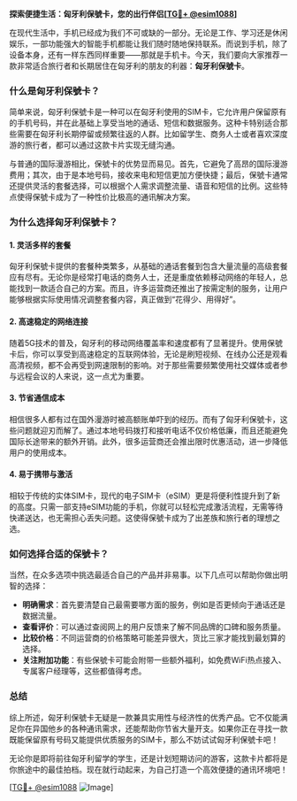 **探索便捷生活：匈牙利保號卡，您的出行伴侣[[TG💪+ @esim1088](https://t.me/s/esim1088)]**

在现代生活中，手机已经成为我们不可或缺的一部分。无论是工作、学习还是休闲娱乐，一部功能强大的智能手机都能让我们随时随地保持联系。而说到手机，除了设备本身，还有一样东西同样重要——那就是手机卡。今天，我们要向大家推荐一款非常适合旅行者和长期居住在匈牙利的朋友的利器：**匈牙利保號卡**。

### **什么是匈牙利保號卡？**

简单来说，匈牙利保號卡是一种可以在匈牙利使用的SIM卡，它允许用户保留原有的手机号码，并在此基础上享受当地的通话、短信和数据服务。这种卡特别适合那些需要在匈牙利长期停留或频繁往返的人群。比如留学生、商务人士或者喜欢深度游的旅行者，都可以通过这款卡片实现无缝沟通。

与普通的国际漫游相比，保號卡的优势显而易见。首先，它避免了高昂的国际漫游费用；其次，由于是本地号码，接收来电和短信更加方便快捷；最后，保號卡通常还提供灵活的套餐选择，可以根据个人需求调整流量、语音和短信的比例。这些特点使得保號卡成为了一种性价比极高的通讯解决方案。

### **为什么选择匈牙利保號卡？**

#### **1. 灵活多样的套餐**
匈牙利保號卡提供的套餐种类繁多，从基础的通话套餐到包含大量流量的高级套餐应有尽有。无论你是经常打电话的商务人士，还是重度依赖移动网络的年轻人，总能找到一款适合自己的方案。而且，许多运营商还推出了按需定制的服务，让用户能够根据实际使用情况调整套餐内容，真正做到“花得少、用得好”。

#### **2. 高速稳定的网络连接**
随着5G技术的普及，匈牙利的移动网络覆盖率和速度都有了显著提升。使用保號卡后，你可以享受到高速稳定的互联网体验，无论是刷短视频、在线办公还是观看高清视频，都不会再受到网速限制的影响。对于那些需要频繁使用社交媒体或者参与远程会议的人来说，这一点尤为重要。

#### **3. 节省通信成本**
相信很多人都有过在国外漫游时被高额账单吓到的经历。而有了匈牙利保號卡，这些问题就迎刃而解了。通过本地号码拨打和接听电话不仅价格低廉，而且还能避免国际长途带来的额外开销。此外，很多运营商还会推出限时优惠活动，进一步降低用户的使用成本。

#### **4. 易于携带与激活**
相较于传统的实体SIM卡，现代的电子SIM卡（eSIM）更是将便利性提升到了新的高度。只需一部支持eSIM功能的手机，你就可以轻松完成激活流程，无需等待快递送达，也无需担心丢失问题。这使得保號卡成为了出差族和旅行者的理想之选。

### **如何选择合适的保號卡？**

当然，在众多选项中挑选最适合自己的产品并非易事。以下几点可以帮助你做出明智的选择：

- **明确需求**：首先要清楚自己最需要哪方面的服务，例如是否更倾向于通话还是数据流量。
- **查看评价**：可以通过查阅网上的用户反馈来了解不同品牌的口碑和服务质量。
- **比较价格**：不同运营商的价格策略可能差异很大，货比三家才能找到最划算的选择。
- **关注附加功能**：有些保號卡可能会附带一些额外福利，如免费WiFi热点接入、专属客户经理等，这些都值得考虑。

### **总结**

综上所述，匈牙利保號卡无疑是一款兼具实用性与经济性的优秀产品。它不仅能满足你在异国他乡的各种通讯需求，还能帮助你节省大量开支。如果你正在寻找一款既能保留原有号码又能提供优质服务的SIM卡，那么不妨试试匈牙利保號卡吧！

无论你是即将前往匈牙利留学的学生，还是计划短期访问的游客，这款卡片都将是你旅途中的最佳拍档。现在就行动起来，为自己打造一个高效便捷的通讯环境吧！

[[TG💪+ @esim1088](https://t.me/s/esim1088) ![Image](https://i.postimg.cc/4NQfJmqS/Snipaste-2025-05-13-00-14-12.png)]